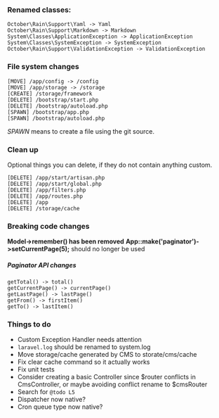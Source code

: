 ### Renamed classes:

    October\Rain\Support\Yaml -> Yaml
    October\Rain\Support\Markdown -> Markdown
    System\Classes\ApplicationException -> ApplicationException
    System\Classes\SystemException -> SystemException
    October\Rain\Support\ValidationException -> ValidationException

### File system changes

    [MOVE] /app/config -> /config
    [MOVE] /app/storage -> /storage
    [CREATE] /storage/framework
    [DELETE] /bootstrap/start.php
    [DELETE] /bootstrap/autoload.php
    [SPAWN] /bootstrap/app.php
    [SPAWN] /bootstrap/autoload.php

*SPAWN* means to create a file using the git source.

### Clean up

Optional things you can delete, if they do not contain anything custom.

    [DELETE] /app/start/artisan.php
    [DELETE] /app/start/global.php
    [DELETE] /app/filters.php
    [DELETE] /app/routes.php
    [DELETE] /app
    [DELETE] /storage/cache

### Breaking code changes

**Model->remember() has been removed**
**App::make('paginator')->setCurrentPage(5);** should no longer be used

##### Paginator API changes

    getTotal() -> total()
    getCurrentPage() -> currentPage()
    getLastPage() -> lastPage()
    getFrom() -> firstItem()
    getTo() -> lastItem()

### Things to do

- Custom Exception Handler needs attention
- `laravel.log` should be renamed to system.log
- Move storage/cache generated by CMS to storate/cms/cache
- Fix clear cache command so it actually works
- Fix unit tests
- Consider creating a basic Controller since $router conflicts in CmsController, or maybe avoiding conflict rename to $cmsRouter
- Search for `@todo L5`
- Dispatcher now native?
- Cron queue type now native?